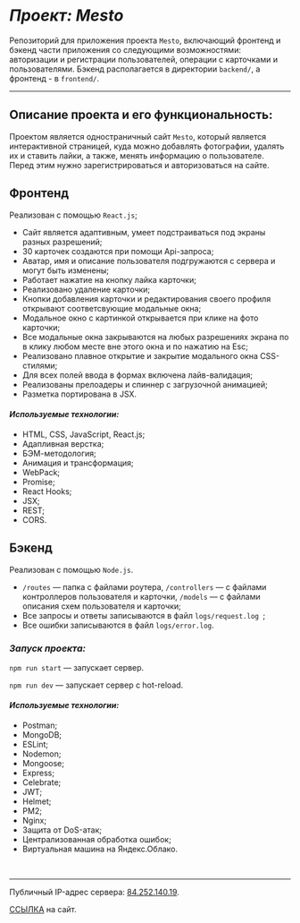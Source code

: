 # **_Проект: Mesto_**

Репозиторий для приложения проекта `Mesto`, включающий фронтенд и бэкенд части приложения со следующими возможностями: авторизации и регистрации пользователей, операции с карточками и пользователями. Бэкенд располагается в директории `backend/`, а фронтенд - в `frontend/`.

---

## **Описание проекта и его функциональность:**

Проектом является одностраничный сайт `Mesto`, который является интерактивной страницей, куда можно добавлять фотографии, удалять их и ставить лайки, а также, менять информацию о пользователе. Перед этим нужно зарегистрироваться и авторизоваться на сайте.

## **Фронтенд**

Реализован с помощью `React.js`;

* Сайт является адаптивным, умеет подстраиваться под экраны разных разрешений;
* 30 карточек создаются при помощи Api-запроса;
* Аватар, имя и описание пользователя подгружаются с сервера и могут быть изменены;
* Работает нажатие на кнопку лайка карточки;
* Реализовано удаление карточки;
* Кнопки добавления карточки и редактирования своего профиля открывают соответсвующие модальные окна;
* Модальное окно с картинкой открывается при клике на фото карточки;
* Все модальные окна закрываются на любых разрешениях экрана по в клику любом месте вне этого окна и по нажатию на Esc;
* Реализовано плавное открытие и закрытие модального окна CSS-стилями;
* Для всех полей ввода в формах включена лайв-валидация;
* Реализованы прелоадеры и спиннер с загрузочной анимацией;
* Разметка портирована в JSX.

#### _Используемые технологии:_

* HTML, CSS, JavaScript, React.js;
* Адапливная верстка;
* БЭМ-методология;
* Анимация и трансформация;
* WebPack;
* Promise;
* React Hooks;
* JSX;
* REST;
* CORS.

## **Бэкенд**

Рeализован с помощью `Node.js`.

* `/routes` — папка с файлами роутера, `/controllers` — с файлами контроллеров пользователя и карточки, `/models` — с файлами описания схем пользователя и карточки;
* Все запросы и ответы записываются в файл `logs/request.log
`;
* Все ошибки записываются в файл `logs/error.log`.

### _Запуск проекта:_

`npm run start` — запускает сервер.

`npm run dev` — запускает сервер с hot-reload.

#### _Используемые технологии:_

* Postman;
* MongoDB;
* ESLint;
* Nodemon;
* Mongoose;
* Express;
* Celebrate;
* JWT;
* Helmet;
* PM2;
* Nginx;
* Защита от DoS-атак;
* Централизованная обработка ошибок;
* Виртуальная машина на Яндекс.Облако.

<br>

---

Публичный IP-адрес сервера: [84.252.140.19](https://84.252.140.19/
 "https://84.252.140.19/").

[ССЫЛКА](https://api.domainname.zone.nomoredomains.icu/ "Проект Mesto") на сайт.
